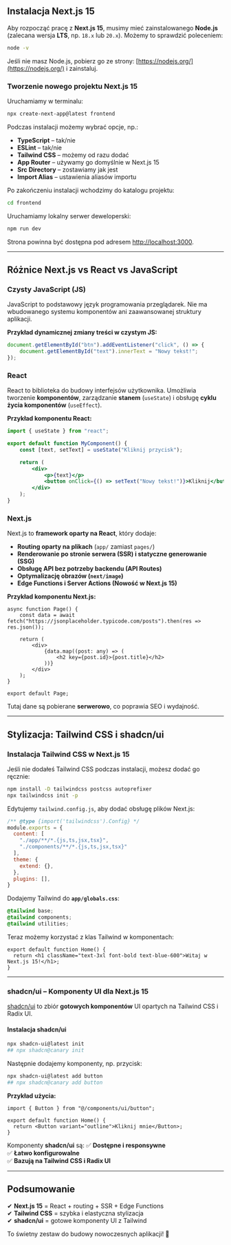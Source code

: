 ## Instalacja Next.js 15

Aby rozpocząć pracę z **Next.js 15**, musimy mieć zainstalowanego **Node.js** (zalecana wersja **LTS**, np. `18.x` lub `20.x`). Możemy to sprawdzić poleceniem:

```sh
node -v
```

Jeśli nie masz Node.js, pobierz go ze strony: [https://nodejs.org/](https://nodejs.org/) i zainstaluj.

### Tworzenie nowego projektu Next.js 15

Uruchamiamy w terminalu:

```sh
npx create-next-app@latest frontend
```

Podczas instalacji możemy wybrać opcje, np.:
- **TypeScript** – tak/nie
- **ESLint** – tak/nie
- **Tailwind CSS** – możemy od razu dodać
- **App Router** – używamy go domyślnie w Next.js 15
- **Src Directory** – zostawiamy jak jest
- **Import Alias** – ustawienia aliasów importu

Po zakończeniu instalacji wchodzimy do katalogu projektu:

```sh
cd frontend
```

Uruchamiamy lokalny serwer deweloperski:

```sh
npm run dev
```

Strona powinna być dostępna pod adresem [http://localhost:3000](http://localhost:3000).

---

## Różnice Next.js vs React vs JavaScript

### Czysty JavaScript (JS)

JavaScript to podstawowy język programowania przeglądarek. Nie ma wbudowanego systemu komponentów ani zaawansowanej struktury aplikacji.

**Przykład dynamicznej zmiany treści w czystym JS:**
```js
document.getElementById("btn").addEventListener("click", () => {
    document.getElementById("text").innerText = "Nowy tekst!";
});
```

### React

React to biblioteka do budowy interfejsów użytkownika. Umożliwia tworzenie **komponentów**, zarządzanie **stanem** (`useState`) i obsługę **cyklu życia komponentów** (`useEffect`).

**Przykład komponentu React:**
```jsx
import { useState } from "react";

export default function MyComponent() {
    const [text, setText] = useState("Kliknij przycisk");

    return (
        <div>
            <p>{text}</p>
            <button onClick={() => setText("Nowy tekst!")}>Kliknij</button>
        </div>
    );
}
```

### Next.js

Next.js to **framework oparty na React**, który dodaje:
- **Routing oparty na plikach** (`app/` zamiast `pages/`)
- **Renderowanie po stronie serwera (SSR) i statyczne generowanie (SSG)**
- **Obsługę API bez potrzeby backendu (API Routes)**
- **Optymalizację obrazów (`next/image`)**
- **Edge Functions i Server Actions (Nowość w Next.js 15)**

**Przykład komponentu Next.js:**
```tsx
async function Page() {
    const data = await fetch("https://jsonplaceholder.typicode.com/posts").then(res => res.json());

    return (
        <div>
            {data.map((post: any) => (
                <h2 key={post.id}>{post.title}</h2>
            ))}
        </div>
    );
}

export default Page;
```

Tutaj dane są pobierane **serwerowo**, co poprawia SEO i wydajność.

---

## Stylizacja: Tailwind CSS i shadcn/ui

### Instalacja Tailwind CSS w Next.js 15

Jeśli nie dodałeś Tailwind CSS podczas instalacji, możesz dodać go ręcznie:

```sh
npm install -D tailwindcss postcss autoprefixer
npx tailwindcss init -p
```

Edytujemy `tailwind.config.js`, aby dodać obsługę plików Next.js:
```js
/** @type {import('tailwindcss').Config} */
module.exports = {
  content: [
    "./app/**/*.{js,ts,jsx,tsx}",
    "./components/**/*.{js,ts,jsx,tsx}"
  ],
  theme: {
    extend: {},
  },
  plugins: [],
}
```

Dodajemy Tailwind do **`app/globals.css`**:
```css
@tailwind base;
@tailwind components;
@tailwind utilities;
```

Teraz możemy korzystać z klas Tailwind w komponentach:
```tsx
export default function Home() {
  return <h1 className="text-3xl font-bold text-blue-600">Witaj w Next.js 15!</h1>;
}
```

---

### shadcn/ui – Komponenty UI dla Next.js 15

[shadcn/ui](https://ui.shadcn.com/) to zbiór **gotowych komponentów** UI opartych na Tailwind CSS i Radix UI.

#### Instalacja shadcn/ui

```sh
npx shadcn-ui@latest init 
## npx shadcn@canary init
```

Następnie dodajemy komponenty, np. przycisk:
```sh
npx shadcn-ui@latest add button
## npx shadcn@canary add button

```


**Przykład użycia:**
```tsx
import { Button } from "@/components/ui/button";

export default function Home() {
  return <Button variant="outline">Kliknij mnie</Button>;
}
```

Komponenty **shadcn/ui** są:
✅ **Dostępne i responsywne**  
✅ **Łatwo konfigurowalne**  
✅ **Bazują na Tailwind CSS i Radix UI**

---

## Podsumowanie

✔ **Next.js 15** = React + routing + SSR + Edge Functions  
✔ **Tailwind CSS** = szybka i elastyczna stylizacja  
✔ **shadcn/ui** = gotowe komponenty UI z Tailwind

To świetny zestaw do budowy nowoczesnych aplikacji! 🚀
